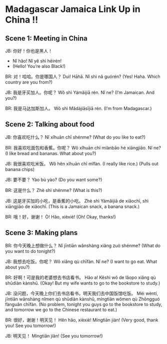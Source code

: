 # Madagascar Jamaica Link Up in China !!

## Scene 1: Meeting in China

JB: 你好！你也是黑人！
- Nǐ hǎo! Nǐ yě shì hēirén!
- (Hello! You’re also Black!)

BR: 对！哈哈。你是哪国人？
Duì! Hāhā. Nǐ shì nǎ guórén?
(Yes! Haha. Which country are you from?)

JB: 我是牙买加人。你呢？
Wǒ shì Yámǎijiā rén. Nǐ ne?
(I’m Jamaican. And you?)

BR: 我是马达加斯加人。
Wǒ shì Mǎdájiāsījiā rén.
(I’m from Madagascar.)

## Scene 2: Talking about food

JB: 你喜欢吃什么？
Nǐ xǐhuān chī shénme?
(What do you like to eat?)

BR: 我喜欢吃面包和香蕉。你呢？
Wǒ xǐhuān chī miànbāo hé xiāngjiāo. Nǐ ne?
(I like bread and bananas. What about you?)

JB: 我很喜欢吃米饭。
Wǒ hěn xǐhuān chī mǐfàn.
(I really like rice.)
(Pulls out banana chips)

JB: 要不要？
Yào bù yào?
(Do you want some?)

BR: 这是什么？
Zhè shì shénme?
(What is this?)

JB: 这是牙买加的小吃，是香蕉的小吃。
Zhè shì Yámǎijiā de xiǎochī, shì xiāngjiāo de xiǎochī.
(This is a Jamaican snack, a banana snack.)

BR: 哦！好，谢谢！
Ò! Hǎo, xièxiè!
(Oh! Okay, thanks!)

## Scene 3: Making plans

BR: 你今天晚上想做什么？
Nǐ jīntiān wǎnshàng xiǎng zuò shénme?
(What do you want to do tonight?)

JB: 我想去吃饭。你呢？
Wǒ xiǎng qù chīfàn. Nǐ ne?
(I want to go eat. What about you?)

BR: 好啊！可是我的老婆想去书店看书。
Hǎo a! Kěshì wǒ de lǎopo xiǎng qù shūdiàn kànshū.
(Okay! But my wife wants to go to the bookstore to study.)

JB: 没问题，今天晚上你们去书店看书，明天我们去中国饭馆吃饭。
Méi wèntí, jīntiān wǎnshàng nǐmen qù shūdiàn kànshū, míngtiān wǒmen qù Zhōngguó fànguǎn chīfàn.
(No problem, tonight you guys go to the bookstore to study, and tomorrow we go to the Chinese restaurant to eat.)

BR: 很好，谢谢！明天见！
Hěn hǎo, xièxiè! Míngtiān jiàn!
(Very good, thank you! See you tomorrow!)

JB: 明天见！
Míngtiān jiàn!
(See you tomorrow!)
